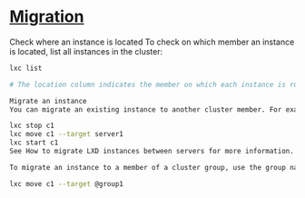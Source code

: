 # **[Migration](https://documentation.ubuntu.com/microcloud/latest/lxd/howto/cluster_manage_instance/#howto-cluster-manage-instance-migrate)**

Check where an instance is located
To check on which member an instance is located, list all instances in the cluster:

```bash
lxc list

# The location column indicates the member on which each instance is running.

Migrate an instance
You can migrate an existing instance to another cluster member. For example, to migrate the instance c1 to the cluster member server1, use the following commands:

lxc stop c1
lxc move c1 --target server1
lxc start c1
See How to migrate LXD instances between servers for more information.

To migrate an instance to a member of a cluster group, use the group name prefixed with @ for the --target flag. For example:

lxc move c1 --target @group1

